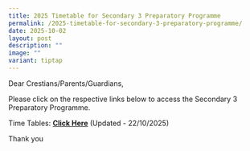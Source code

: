 ```yaml
---
title: 2025 Timetable for Secondary 3 Preparatory Programme
permalink: /2025-timetable-for-secondary-3-preparatory-programme/
date: 2025-10-02
layout: post
description: ""
image: ""
variant: tiptap
---
```

<p>Dear Crestians/Parents/Guardians,</p>
<p>Please click on the respective links below to access the Secondary 3 Preparatory
Programme.</p>
<p>Time Tables: <strong><a href="/files/Timetable_Announcement/2025/for_circulation__prep_prog_class_timetable_20251022.pdf" rel="noopener noreferrer nofollow" target="_blank">Click Here</a></strong> (Updated
- 22/10/2025)</p>
<p></p>
<p>Thank you</p>